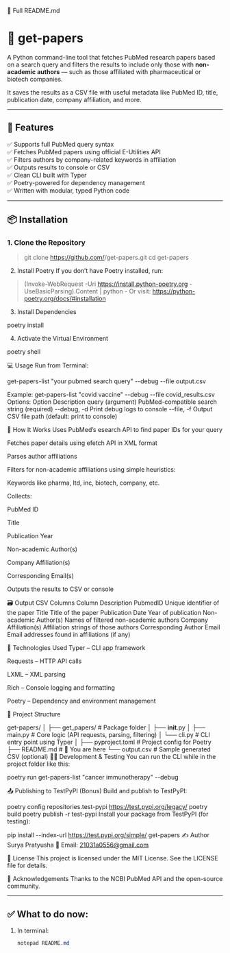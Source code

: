 📄 Full README.md

# 🧬 get-papers

A Python command-line tool that fetches PubMed research papers based on a search query and filters the results to include only those with **non-academic authors** — such as those affiliated with pharmaceutical or biotech companies.

It saves the results as a CSV file with useful metadata like PubMed ID, title, publication date, company affiliation, and more.

---

## 🚀 Features

✅ Supports full PubMed query syntax  
✅ Fetches PubMed papers using official E-Utilities API  
✅ Filters authors by company-related keywords in affiliation  
✅ Outputs results to console or CSV  
✅ Clean CLI built with Typer  
✅ Poetry-powered for dependency management  
✅ Written with modular, typed Python code

---

## 📦 Installation

### 1. Clone the Repository

>git clone https://github.com/<your-username>/get-papers.git
>cd get-papers

2. Install Poetry
If you don’t have Poetry installed, run:

>(Invoke-WebRequest -Uri https://install.python-poetry.org -UseBasicParsing).Content | python -
Or visit: https://python-poetry.org/docs/#installation

3. Install Dependencies

poetry install

4. Activate the Virtual Environment

poetry shell

💻 Usage
Run from Terminal:

get-papers-list "your pubmed search query" --debug --file output.csv

Example:
get-papers-list "covid vaccine" --debug --file covid_results.csv
Options:
Option	Description
query (argument)	PubMed-compatible search string (required)
--debug, -d	Print debug logs to console
--file, -f	Output CSV file path (default: print to console)

🧠 How It Works
Uses PubMed’s esearch API to find paper IDs for your query

Fetches paper details using efetch API in XML format

Parses author affiliations

Filters for non-academic affiliations using simple heuristics:

Keywords like pharma, ltd, inc, biotech, company, etc.

Collects:

PubMed ID

Title

Publication Year

Non-academic Author(s)

Company Affiliation(s)

Corresponding Email(s)

Outputs the results to CSV or console

🗃️ Output CSV Columns
Column	Description
PubmedID	Unique identifier of the paper
Title	Title of the paper
Publication Date	Year of publication
Non-academic Author(s)	Names of filtered non-academic authors
Company Affiliation(s)	Affiliation strings of those authors
Corresponding Author Email	Email addresses found in affiliations (if any)

🧪 Technologies Used
Typer – CLI app framework

Requests – HTTP API calls

LXML – XML parsing

Rich – Console logging and formatting

Poetry – Dependency and environment management

🧱 Project Structure

get-papers/
│
├── get_papers/           # Package folder
│   ├── __init__.py
│   ├── main.py           # Core logic (API requests, parsing, filtering)
│   └── cli.py            # CLI entry point using Typer
│
├── pyproject.toml        # Project config for Poetry
├── README.md             # 📘 You are here
└── output.csv            # Sample generated CSV (optional)
🧑‍💻 Development & Testing
You can run the CLI while in the project folder like this:

poetry run get-papers-list "cancer immunotherapy" --debug

📤 Publishing to TestPyPI (Bonus)
Build and publish to TestPyPI:

poetry config repositories.test-pypi https://test.pypi.org/legacy/
poetry build
poetry publish -r test-pypi
Install your package from TestPyPI (for testing):

pip install --index-url https://test.pypi.org/simple/ get-papers
✍️ Author
Surya Pratyusha
📧 Email: 21031a0556@gmail.com

📄 License
This project is licensed under the MIT License.
See the LICENSE file for details.

🌟 Acknowledgements
Thanks to the NCBI PubMed API and the open-source community.


---

## ✅ What to do now:

1. In terminal:
   ```powershell
   notepad README.md
